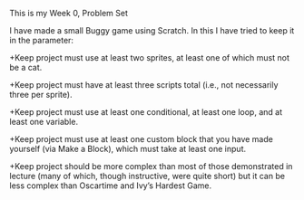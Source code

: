 This is my Week 0, Problem Set

I have made a small Buggy game using Scratch.
In this I have tried to keep it in the parameter:

+Keep project must use at least two sprites, at least one of which must not be a cat.

+Keep project must have at least three scripts total (i.e., not necessarily three per sprite).

+Keep project must use at least one conditional, at least one loop, and at least one variable.

+Keep project must use at least one custom block that you have made yourself (via Make a Block), which must take at least one input.

+Keep project should be more complex than most of those demonstrated in lecture (many of which, though instructive, were quite short) but it can be less complex than Oscartime and Ivy’s Hardest Game.
